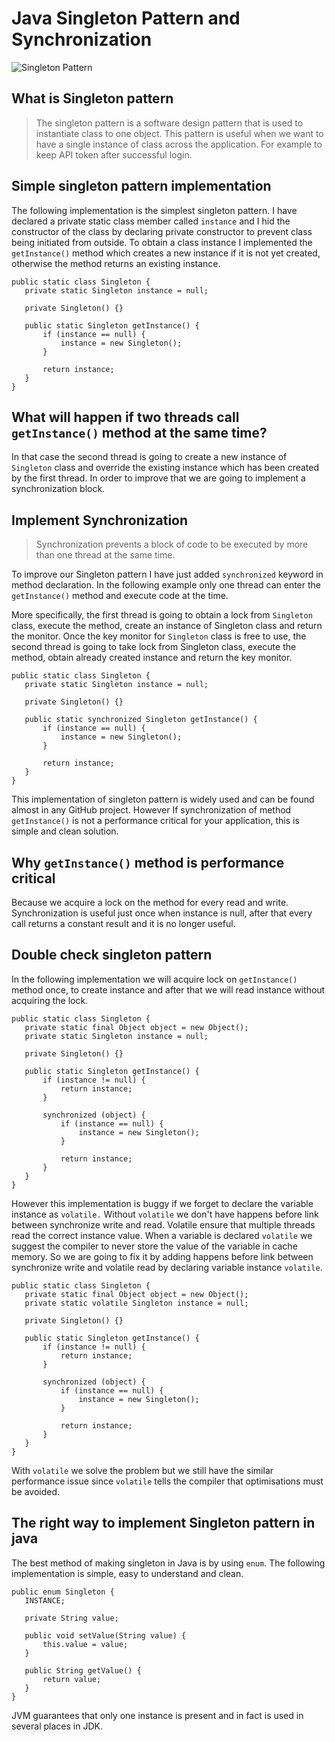 # Java Singleton Pattern and Synchronization

![Singleton Pattern](https://github.com/harshitafk/Design-Patterns-Java/design-pattern-demo/src/com/designpattern/singleton/notes/singleton.jpeg)

## What is Singleton pattern

> The singleton pattern is a software design pattern that is used to instantiate class to one object.
> This pattern is useful when we want to have a single instance of class across the application. For example to keep API token after successful login.

## Simple singleton pattern implementation
The following implementation is the simplest singleton pattern. 
I have declared a private static class member called `instance` and I hid the constructor of the class by declaring private constructor to prevent class
being initiated from outside. To obtain a class instance I implemented the `getInstance()` method which creates a new instance if it is not yet created, 
otherwise the method returns an existing instance.


```
public static class Singleton {
   private static Singleton instance = null;

   private Singleton() {}

   public static Singleton getInstance() {
       if (instance == null) {
           instance = new Singleton();
       }

       return instance;
   }
}
```
## What will happen if two threads call `getInstance()` method at the same time?
In that case the second thread is going to create a new instance of `Singleton` class and override the existing instance 
which has been created by the first thread. In order to improve that we are going to implement a synchronization block.

## Implement Synchronization
> Synchronization prevents a block of code to be executed by more than one thread at the same time.

To improve our Singleton pattern I have just added `synchronized` keyword in method declaration. In the following example only one 
thread can enter the `getInstance()` method and execute code at the time. 

More specifically, the first thread is going to obtain
a lock from `Singleton` class, execute the method, create an instance of Singleton class and return the monitor. 
Once the key monitor for `Singleton` class is free to use, the second thread is going to take lock from Singleton class, 
execute the method, obtain already created instance and return the key monitor.

```
public static class Singleton {
   private static Singleton instance = null;

   private Singleton() {}

   public static synchronized Singleton getInstance() {
       if (instance == null) {
           instance = new Singleton();
       }

       return instance;
   }
}
```

This implementation of singleton pattern is widely used and can be found almost in any GitHub project. However If synchronization of method `getInstance()` is not a performance critical for your application, this is simple and clean solution.

## Why `getInstance()` method is performance critical
Because we acquire a lock on the method for every read and write. Synchronization is useful just once when instance is null, after that every call returns a constant result and it is no longer useful.

## Double check singleton pattern
In the following implementation we will acquire lock on `getInstance()` method once, to create instance and after that we will read instance without acquiring the lock.

```
public static class Singleton {
   private static final Object object = new Object();
   private static Singleton instance = null;

   private Singleton() {}

   public static Singleton getInstance() {
       if (instance != null) {
           return instance;
       }

       synchronized (object) {
           if (instance == null) {
               instance = new Singleton();
           }

           return instance;
       }
   }
}
```

However this implementation is buggy if we forget to declare the variable instance as `volatile.` Without `volatile` we don't have happens before link between synchronize write and read. Volatile ensure that multiple threads read the correct instance value. When a variable is declared `volatile` we suggest the compiler to never store the value of the variable in cache memory.
So we are going to fix it by adding happens before link between synchronize write and volatile read by declaring variable instance `volatile`.

```
public static class Singleton {
   private static final Object object = new Object();
   private static volatile Singleton instance = null;

   private Singleton() {}

   public static Singleton getInstance() {
       if (instance != null) {
           return instance;
       }

       synchronized (object) {
           if (instance == null) {
               instance = new Singleton();
           }

           return instance;
       }
   }
}
```

With `volatile` we solve the problem but we still have the similar performance issue since `volatile` tells the compiler that optimisations must be avoided.

## The right way to implement Singleton pattern in java
The best method of making singleton in Java is by using `enum`. The following implementation is simple, easy to understand and clean.

```
public enum Singleton {
   INSTANCE;

   private String value;

   public void setValue(String value) {
       this.value = value;
   }

   public String getValue() {
       return value;
   }
}
```
JVM guarantees that only one instance is present and in fact is used in several places in JDK.
